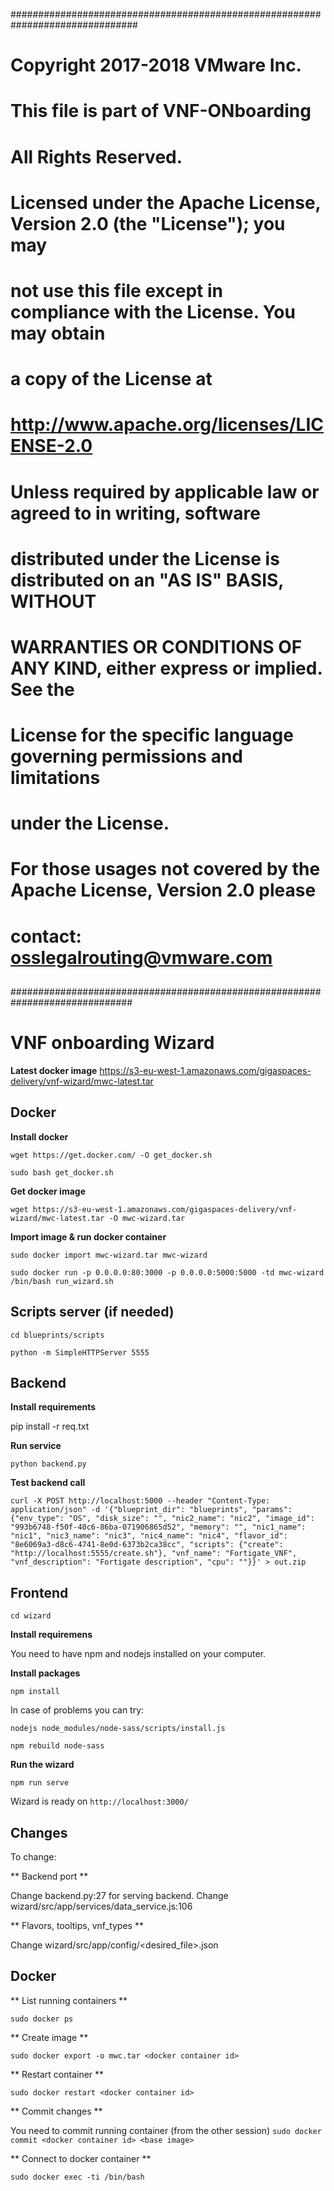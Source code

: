 ###############################################################################
##
# Copyright 2017-2018 VMware Inc.
# This file is part of VNF-ONboarding
# All Rights Reserved.
#
# Licensed under the Apache License, Version 2.0 (the "License"); you may
# not use this file except in compliance with the License. You may obtain
# a copy of the License at
#
#         http://www.apache.org/licenses/LICENSE-2.0
#
# Unless required by applicable law or agreed to in writing, software
# distributed under the License is distributed on an "AS IS" BASIS, WITHOUT
# WARRANTIES OR CONDITIONS OF ANY KIND, either express or implied. See the
# License for the specific language governing permissions and limitations
# under the License.
#
# For those usages not covered by the Apache License, Version 2.0 please
# contact:  osslegalrouting@vmware.com
 
##
 
##############################################################################


VNF onboarding Wizard
=====================

**Latest docker image**
  https://s3-eu-west-1.amazonaws.com/gigaspaces-delivery/vnf-wizard/mwc-latest.tar

Docker
------
**Install docker**

`wget https://get.docker.com/ -O get_docker.sh`

`sudo bash get_docker.sh`

**Get docker image**

`wget https://s3-eu-west-1.amazonaws.com/gigaspaces-delivery/vnf-wizard/mwc-latest.tar -O mwc-wizard.tar`

**Import image & run docker container**

`sudo docker import mwc-wizard.tar mwc-wizard`

`sudo docker run -p 0.0.0.0:80:3000 -p 0.0.0.0:5000:5000 -td mwc-wizard /bin/bash run_wizard.sh`



Scripts server (if needed)
--------------------------
`cd blueprints/scripts`

`python -m SimpleHTTPServer 5555`

Backend
-------

**Install requirements**
  
  pip install -r req.txt

**Run service**
 
  `python backend.py`

**Test backend call**
  
  `curl -X POST http://localhost:5000 --header "Content-Type: application/json" -d '{"blueprint_dir": "blueprints", "params": {"env_type": "OS", "disk_size": "", "nic2_name": "nic2", "image_id": "993b6748-f50f-40c6-86ba-071906865d52", "memory": "", "nic1_name": "nic1", "nic3_name": "nic3", "nic4_name": "nic4", "flavor_id": "8e6069a3-d8c6-4741-8e0d-6373b2ca38cc", "scripts": {"create": "http://localhost:5555/create.sh"}, "vnf_name": "Fortigate_VNF", "vnf_description": "Fortigate description", "cpu": ""}}' > out.zip`

Frontend
--------

`cd wizard`

**Install requiremens**
  
  You need to have npm and nodejs installed on your computer.

**Install packages** 

  `npm install`

  In case of problems you can try:
  
  `nodejs node_modules/node-sass/scripts/install.js`

  `npm rebuild node-sass`

**Run the wizard**

  `npm run serve`

  Wizard is ready on `http://localhost:3000/`


Changes
-------
To change:

** Backend port **

  Change backend.py:27 for serving backend.
  Change wizard/src/app/services/data_service.js:106

** Flavors, tooltips, vnf_types **

  Change wizard/src/app/config/<desired_file>.json

Docker
------

** List running containers **

  `sudo docker ps`

** Create image **
  
  `sudo docker export -o mwc.tar <docker container id>`

** Restart container **

  `sudo docker restart <docker container id>`

** Commit changes **

  You need to commit running container (from the other session)
  `sudo docker commit <docker container id> <base image>`

** Connect to docker container **
  
  `sudo docker exec -ti /bin/bash`
